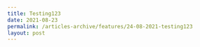 ```yaml
---
title: Testing123
date: 2021-08-23
permalink: /articles-archive/features/24-08-2021-testing123
layout: post
---
```

